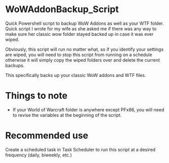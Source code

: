 <h1> WoWAddonBackup_Script </h1>

Quick Powershell script to backup WoW Addons as well as your WTF folder. Quick script I wrote for my wife as she asked me if there was any way to make sure her classic wow folder stayed backed up in case it was ever wiped.

Obviously, this script will run no matter what, so if you identify your settings are wiped, you will need to stop this script from running on a schedule otherwise it will simply copy the wiped folders over and delete the current backups.

This specifically backs up your classic WoW addons and WTF files.

# Things to note

- If your World of Warcraft folder is anywhere except PFx86, you will need to revise the variables at the beginning of the script.

# Recommended use 

Create a scheduled task in Task Scheduler to run this script at a desired frequency (daily, biweekly, etc.)
